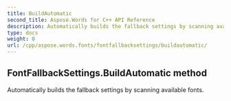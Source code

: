 ```yaml
---
title: BuildAutomatic
second_title: Aspose.Words for C++ API Reference
description: Automatically builds the fallback settings by scanning available fonts. 
type: docs
weight: 0
url: /cpp/aspose.words.fonts/fontfallbacksettings/buildautomatic/
---
```

## FontFallbackSettings.BuildAutomatic method


Automatically builds the fallback settings by scanning available fonts.

